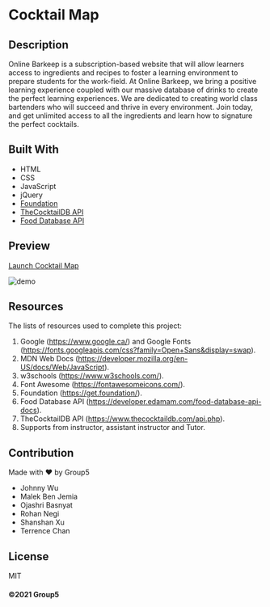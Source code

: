 # Cocktail Map

## Description
 Online Barkeep is a subscription-based website that will allow learners access to ingredients and recipes to foster a learning environment to prepare students for the work-field. At Online Barkeep, we bring a positive learning experience coupled with our massive database of drinks to create the perfect learning experiences. We are dedicated to creating world class bartenders who will succeed and thrive in every environment. Join today, and get unlimited access to all the ingredients and learn how to signature the perfect cocktails.

## Built With
* HTML
* CSS
* JavaScript
* jQuery
* [Foundation](https://get.foundation/)
* [TheCocktailDB API](https://www.thecocktaildb.com/api.php)
* [Food Database API](https://developer.edamam.com/food-database-api-docs)

## Preview
[Launch Cocktail Map](https://uoft-project1-group5.github.io/cocktail-map/index.html)

![demo](./Assets/images/demo.gif)

## Resources
The lists of resources used to complete this project:
1. Google (https://www.google.ca/) and Google Fonts (https://fonts.googleapis.com/css?family=Open+Sans&display=swap).
2. MDN Web Docs (https://developer.mozilla.org/en-US/docs/Web/JavaScript).
3. w3schools (https://www.w3schools.com/).
4. Font Awesome (https://fontawesomeicons.com/).
5. Foundation (https://get.foundation/).
6. Food Database API (https://developer.edamam.com/food-database-api-docs).
7. TheCocktailDB API (https://www.thecocktaildb.com/api.php).
8. Supports from instructor, assistant instructor and Tutor. 

## Contribution
Made with ❤️ by Group5
* Johnny Wu
* Malek Ben Jemia
* Ojashri Basnyat
* Rohan Negi
* Shanshan Xu
* Terrence Chan
## License
MIT

#### ©️2021 Group5